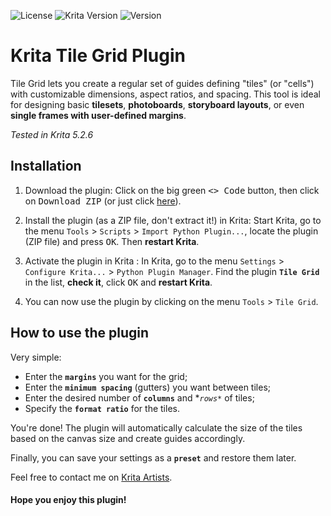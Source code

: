 ![License](https://img.shields.io/badge/License-CC0_1.0-blue.svg)
![Krita Version](https://img.shields.io/badge/krita-5.2.6-orange.svg)
![Version](https://img.shields.io/badge/version-v0.1.0-green.svg)

# Krita Tile Grid Plugin

Tile Grid lets you create a regular set of guides defining "tiles" (or "cells") with customizable dimensions, aspect ratios, and spacing.
This tool is ideal for designing basic **tilesets**, **photoboards**, **storyboard layouts**, or even **single frames with user-defined margins**.

*Tested in Krita 5.2.6*

## Installation

1. Download the plugin: Click on the big green <kbd><> Code</kbd> button, then click on <kbd>Download ZIP</kbd> (or just click [here](https://github.com/madjyc/Krita_Tile_Grid_Plugin/archive/refs/heads/main.zip)).

2. Install the plugin (as a ZIP file, don't extract it!) in Krita: Start Krita, go to the menu `Tools` > `Scripts` > `Import Python Plugin...`, locate the plugin (ZIP file) and press <kbd>OK</kbd>. Then **restart Krita**.

3. Activate the plugin in Krita : In Krita, go to the menu `Settings` > `Configure Krita...` > `Python Plugin Manager`. Find the plugin **`Tile Grid`** in the list, **check it**, click <kbd>OK</kbd> and **restart Krita**.

4. You can now use the plugin by clicking on the menu `Tools` > `Tile Grid`.

## How to use the plugin

Very simple:

- Enter the **`margins`** you want for the grid;
- Enter the **`minimum spacing`** (gutters) you want between tiles;
- Enter the desired number of **`columns`** and **`rows*`* of tiles;
- Specify the **`format ratio`** for the tiles.

You're done! The plugin will automatically calculate the size of the tiles based on the canvas size and create guides accordingly.

Finally, you can save your settings as a **`preset`** and restore them later.

Feel free to contact me on [Krita Artists](https://krita-artists.org/).

#### Hope you enjoy this plugin!
